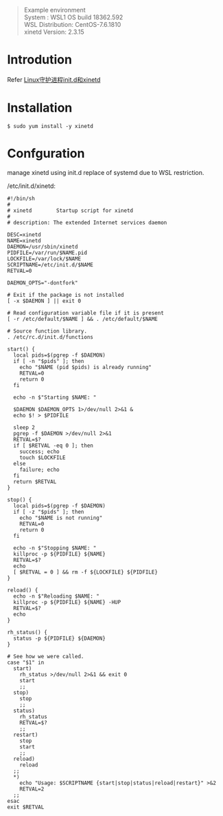> Example environment  
> System : WSL1 OS build 18362.592  
> WSL Distribution: CentOS-7.6.1810  
> xinetd Version: 2.3.15



# Introdution

Refer [Linux守护进程init.d和xinetd](https://www.cnblogs.com/itech/archive/2010/12/27/1914846.html)



# Installation

```
$ sudo yum install -y xinetd
```



# Confguration

manage xinetd using init.d replace of systemd due to WSL restriction.

/etc/init.d/xinetd:

```
#!/bin/sh
#
# xinetd        Startup script for xinetd
#
# description: The extended Internet services daemon

DESC=xinetd
NAME=xinetd
DAEMON=/usr/sbin/xinetd
PIDFILE=/var/run/$NAME.pid
LOCKFILE=/var/lock/$NAME
SCRIPTNAME=/etc/init.d/$NAME
RETVAL=0

DAEMON_OPTS="-dontfork"

# Exit if the package is not installed
[ -x $DAEMON ] || exit 0

# Read configuration variable file if it is present
[ -r /etc/default/$NAME ] && . /etc/default/$NAME

# Source function library.
. /etc/rc.d/init.d/functions

start() {
  local pids=$(pgrep -f $DAEMON)
  if [ -n "$pids" ]; then
    echo "$NAME (pid $pids) is already running"
    RETVAL=0
    return 0
  fi

  echo -n $"Starting $NAME: "

  $DAEMON $DAEMON_OPTS 1>/dev/null 2>&1 &
  echo $! > $PIDFILE

  sleep 2
  pgrep -f $DAEMON >/dev/null 2>&1
  RETVAL=$?
  if [ $RETVAL -eq 0 ]; then
    success; echo
    touch $LOCKFILE
  else
    failure; echo
  fi
  return $RETVAL
}

stop() {
  local pids=$(pgrep -f $DAEMON)
  if [ -z "$pids" ]; then
    echo "$NAME is not running"
    RETVAL=0
    return 0
  fi

  echo -n $"Stopping $NAME: "
  killproc -p ${PIDFILE} ${NAME}
  RETVAL=$?
  echo
  [ $RETVAL = 0 ] && rm -f ${LOCKFILE} ${PIDFILE}
}

reload() {
  echo -n $"Reloading $NAME: "
  killproc -p ${PIDFILE} ${NAME} -HUP
  RETVAL=$?
  echo
}

rh_status() {
  status -p ${PIDFILE} ${DAEMON}
}

# See how we were called.
case "$1" in
  start)
    rh_status >/dev/null 2>&1 && exit 0
    start
    ;;
  stop)
    stop
    ;;
  status)
    rh_status
    RETVAL=$?
    ;;
  restart)
    stop
    start
    ;;
  reload)
    reload
  ;;
  *)
    echo "Usage: $SCRIPTNAME {start|stop|status|reload|restart}" >&2
    RETVAL=2
  ;;
esac
exit $RETVAL

```

